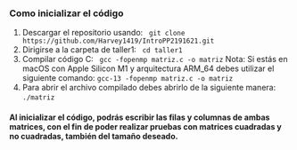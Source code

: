 ### Como inicializar el código

1.  Descargar el repositorio usando: 
``` git clone  https://github.com/Harvey1419/IntroPP2191621.git```
2.	 Dirigirse a la carpeta de taller1: 
``` cd taller1```
3. Compilar código C:
``` gcc -fopenmp matriz.c -o matriz```
Nota: Si estás en macOS con Apple Silicon M1 y arquitectura ARM_64 debes utilizar el siguiente comando:
```gcc-13 -fopenmp matriz.c -o matriz```
4. Para abrir el archivo compilado debes abrirlo de la siguiente manera: 
```./matriz```

#### Al inicializar el código, podrás escribir las filas y columnas de ambas matrices, con el fin de poder realizar pruebas con matrices cuadradas y no cuadradas, también del tamaño deseado.


